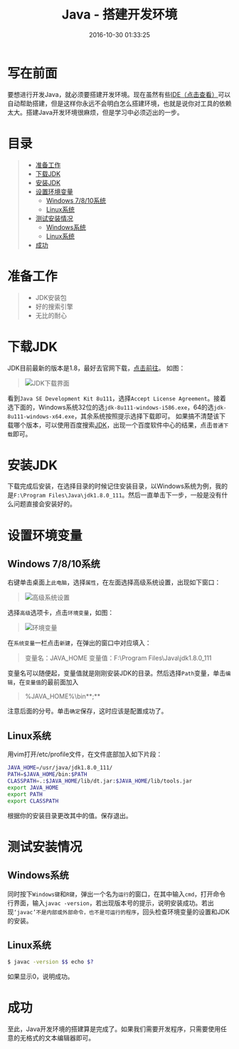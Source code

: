 ﻿---
title: Java - 搭建开发环境
date: 2016-10-30 01:33:25
tags:
- Java
categories: Code
---
# 写在前面
要想进行开发Java，就必须要搭建开发环境。现在虽然有些[IDE（点击查看）](http://baike.baidu.com/item/%E9%9B%86%E6%88%90%E5%BC%80%E5%8F%91%E7%8E%AF%E5%A2%83/298524?fromtitle=IDE&fromid=8232086&type=syn)可以自动帮助搭建，但是这样你永远不会明白怎么搭建环境，也就是说你对工具的依赖太大。搭建Java开发环境很麻烦，但是学习中必须迈出的一步。
<!--more-->

# 目录
  > - [准备工作](#准备工作)
  > - [下载JDK](#下载JDK)
  > - [安装JDK](#安装JDK)
  > - [设置环境变量](#设置环境变量)
  >   - [Windows 7/8/10系统](#Windows-7-8-10系统)
  >   - [Linux系统](#Linux系统)
  > - [测试安装情况](#测试安装情况)
  >   - [Windows系统](#Windows系统)
  >   - [Linux系统](#Linux系统)
  > - [成功](#成功)

# 准备工作
> * JDK安装包
> * 好的搜索引擎
> * 无比的耐心

# 下载JDK
JDK目前最新的版本是1.8，最好去官网下载，[点击前往](http://www.oracle.com/technetwork/java/javase/downloads/jdk8-downloads-2133151.html)。
如图：

> ![JDK下载界面][1]

看到`Java SE Development Kit 8u111`，选择`Accept License Agreement`。接着选下面的，Windows系统32位的选`jdk-8u111-windows-i586.exe`，64的选`jdk-8u111-windows-x64.exe`，其余系统按照提示选择下载即可。
如果搞不清楚该下载哪个版本，可以使用百度搜索[JDK](https://www.baidu.com/s?wd=JDK)，出现一个百度软件中心的结果，点击`普通下载`即可。

# 安装JDK
下载完成后安装，在选择目录的时候记住安装目录，以Windows系统为例，我的是`F:\Program Files\Java\jdk1.8.0_111`。然后一直单击下一步，一般是没有什么问题直接会安装好的。

# 设置环境变量
## Windows 7/8/10系统
右键单击桌面上`此电脑`，选择`属性`，在左面选择高级系统设置，出现如下窗口：

> ![高级系统设置][2]

选择`高级`选项卡，点击`环境变量`，如图：

> ![环境变量][3]

在`系统变量`一栏点击`新建`，在弹出的窗口中对应填入：

> 变量名：JAVA_HOME
> 变量值：F:\Program Files\Java\jdk1.8.0_111

变量名可以随便起，变量值就是刚刚安装JDK的目录。然后选择`Path`变量，单击`编辑`，在`变量值`的最前面加入

> %JAVA_HOME%\bin**;**

注意后面的分号。单击`确定`保存，这时应该是配置成功了。

## Linux系统
用vim打开/etc/profile文件，在文件底部加入如下片段：
```bash
JAVA_HOME=/usr/java/jdk1.8.0_111/
PATH=$JAVA_HOME/bin:$PATH
CLASSPATH=.:$JAVA_HOME/lib/dt.jar:$JAVA_HOME/lib/tools.jar
export JAVA_HOME
export PATH
export CLASSPATH
```
根据你的安装目录更改其中的值。保存退出。

# 测试安装情况
## Windows系统
同时按下`Windows键`和`R键`，弹出一个名为`运行`的窗口，在其中输入`cmd`，打开命令行界面，输入`javac -version`，若出现版本号的提示，说明安装成功。若出现`‘javac’不是内部或外部命令，也不是可运行的程序`，回头检查环境变量的设置和JDK的安装。

## Linux系统
```bash
$ javac -version $$ echo $?
```
如果显示0，说明成功。
# 成功
至此，Java开发环境的搭建算是完成了。如果我们需要开发程序，只需要使用任意的无格式的文本编辑器即可。

[1]: https://foreveropp.github.io/pic/jdk-download.png
[2]: https://foreveropp.github.io/pic/advancedsetting.png
[3]: https://foreveropp.github.io/pic/environmentvar.png
